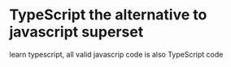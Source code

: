 # TypeScript the alternative to javascript superset

learn typescript, all valid javascrip  code is also TypeScript code
